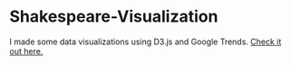 # Shakespeare-Visualization

I made some data visualizations using D3.js and Google Trends. [Check it out here.](https://franklinharvey.github.io/Shakespeare-Visualization/)
